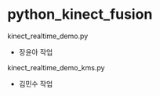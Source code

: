 # python_kinect_fusion

kinect_realtime_demo.py 
 - 장윤아 작업
 
 
kinect_realtime_demo_kms.py
 - 김민수 작업

